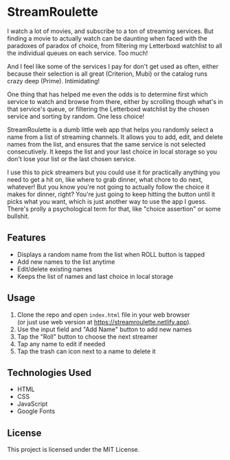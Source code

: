 # StreamRoulette
I watch a lot of movies, and subscribe to a ton of streaming services. But finding a movie to actually watch can be daunting when faced with the paradoxes of paradox of choice, from filtering my Letterboxd watchlist to all the individual queues on each service. Too much!

And I feel like some of the services I pay for don't get used as often, either because their selection is all great (Criterion, Mubi) or the catalog runs crazy deep (Prime). Intimidating!

One thing that has helped me even the odds is to determine first which service to watch and browse from there, either by scrolling though what's in that service's queue, or filtering the Letterboxd watchlist by the chosen service and sorting by random. One less choice!

StreamRoulette is a dumb little web app that helps you randomly select a name from a list of streaming channels. It allows you to add, edit, and delete names from the list, and ensures that the same service is not selected consecutively. It keeps the list and your last choice in local storage so you don't lose your list or the last chosen service.

I use this to pick streamers but you could use it for practically anything you need to get a hit on, like where to grab dinner, what chore to do next, whatever! But you know you're not going to actually follow the choice it makes for dinner, right? You're just going to keep hitting the button until it picks what you want, which is just another way to use the app I guess. There's prolly a psychological term for that, like "choice assertion" or some bullshit.

## Features
- Displays a random name from the list when ROLL button is tapped
- Add new names to the list anytime
- Edit/delete existing names
- Keeps the list of names and last choice in local storage

## Usage
1. Clone the repo and open `index.html` file in your web browser\
   (or just use web version at https://streamroulette.netlify.app).
2. Use the input field and "Add Name" button to add new names
3. Tap the "Roll" button to choose the next streamer
4. Tap any name to edit if needed
5. Tap the trash can icon next to a name to delete it

## Technologies Used
- HTML
- CSS
- JavaScript
- Google Fonts

## License
This project is licensed under the MIT License.

